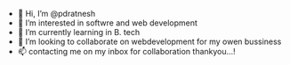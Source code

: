 - 👋 Hi, I’m @pdratnesh
- 👀 I’m interested in softwre and web development
- 🌱 I’m currently learning in B. tech
- 💞️ I’m looking to collaborate on webdevelopment for my owen bussiness
- 📫 contacting me on my inbox for collaboration 
thankyou...!
<!---
pdratnesh/pdratnesh is a ✨ special ✨ repository because its `README.md` (this file) appears on your GitHub profile.
You can click the Preview link to take a look at your changes.
--->
